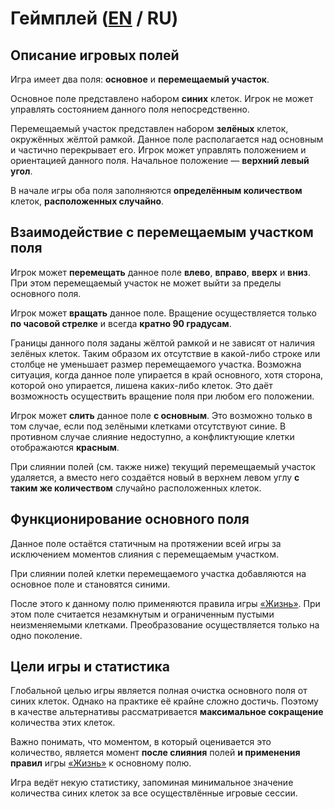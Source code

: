 # Геймплей ([EN](gameplay.md) / RU)

## Описание игровых полей

Игра имеет два поля: **основное** и **перемещаемый участок**.

Основное поле представлено набором **синих** клеток. Игрок не может управлять состоянием данного поля непосредственно.

Перемещаемый участок представлен набором **зелёных** клеток, окружённых жёлтой рамкой. Данное поле располагается над основным и частично перекрывает его. Игрок может управлять положением и ориентацией данного поля. Начальное положение &mdash; **верхний левый угол**.

В начале игры оба поля заполняются **определённым количеством** клеток, **расположенных случайно**.

## Взаимодействие с перемещаемым участком поля

Игрок может **перемещать** данное поле **влево**, **вправо**, **вверх** и **вниз**. При этом перемещаемый участок не может выйти за пределы основного поля.

Игрок может **вращать** данное поле. Вращение осуществляется только **по часовой стрелке** и всегда **кратно 90 градусам**.

Границы данного поля заданы жёлтой рамкой и не зависят от наличия зелёных клеток. Таким образом их отсутствие в какой-либо строке или столбце не уменьшает размер перемещаемого участка. Возможна ситуация, когда данное поле упирается в край основного, хотя сторона, которой оно упирается, лишена каких-либо клеток. Это даёт возможность осуществить вращение поля при любом его положении.

Игрок может **слить** данное поле **с основным**. Это возможно только в том случае, если под зелёными клетками отсутствуют синие. В противном случае слияние недоступно, а конфликтующие клетки отображаются **красным**.

При слиянии полей (см. также ниже) текущий перемещаемый участок удаляется, а вместо него создаётся новый в верхнем левом углу **с таким же количеством** случайно расположенных клеток.

## Функционирование основного поля

Данное поле остаётся статичным на протяжении всей игры за исключением моментов слияния с перемещаемым участком.

При слиянии полей клетки перемещаемого участка добавляются на основное поле и становятся синими.

После этого к данному полю применяются правила игры [&laquo;Жизнь&raquo;](https://ru.wikipedia.org/wiki/Игра_«Жизнь»). При этом поле считается незамкнутым и ограниченным пустыми неизменяемыми клетками. Преобразование осуществляется только на одно поколение.

## Цели игры и статистика

Глобальной целью игры является полная очистка основного поля от синих клеток. Однако на практике её крайне сложно достичь. Поэтому в качестве альтернативы рассматривается **максимальное сокращение** количества этих клеток.

Важно понимать, что моментом, в который оценивается это количество, является момент **после слияния** полей **и применения правил** игры [&laquo;Жизнь&raquo;](https://ru.wikipedia.org/wiki/Игра_«Жизнь») к основному полю.

Игра ведёт некую статистику, запоминая минимальное значение количества синих клеток за все осуществлённые игровые сессии.
